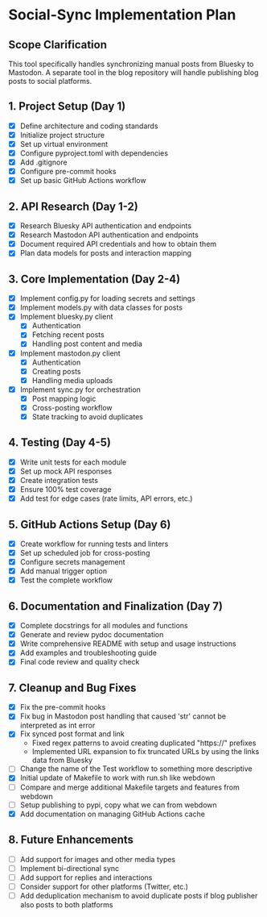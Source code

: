 # Social-Sync Implementation Plan

## Scope Clarification
This tool specifically handles synchronizing manual posts from Bluesky to
Mastodon. A separate tool in the blog repository will handle publishing blog
posts to social platforms.

## 1. Project Setup (Day 1)
- [x] Define architecture and coding standards
- [x] Initialize project structure
- [x] Set up virtual environment
- [x] Configure pyproject.toml with dependencies
- [x] Add .gitignore
- [x] Configure pre-commit hooks
- [x] Set up basic GitHub Actions workflow

## 2. API Research (Day 1-2)
- [x] Research Bluesky API authentication and endpoints
- [x] Research Mastodon API authentication and endpoints
- [x] Document required API credentials and how to obtain them
- [x] Plan data models for posts and interaction mapping

## 3. Core Implementation (Day 2-4)
- [x] Implement config.py for loading secrets and settings
- [x] Implement models.py with data classes for posts
- [x] Implement bluesky.py client
  - [x] Authentication
  - [x] Fetching recent posts
  - [x] Handling post content and media
- [x] Implement mastodon.py client
  - [x] Authentication
  - [x] Creating posts
  - [x] Handling media uploads
- [x] Implement sync.py for orchestration
  - [x] Post mapping logic
  - [x] Cross-posting workflow
  - [x] State tracking to avoid duplicates

## 4. Testing (Day 4-5)
- [x] Write unit tests for each module
- [x] Set up mock API responses
- [x] Create integration tests
- [x] Ensure 100% test coverage
- [x] Add test for edge cases (rate limits, API errors, etc.)

## 5. GitHub Actions Setup (Day 6)
- [x] Create workflow for running tests and linters
- [x] Set up scheduled job for cross-posting
- [x] Configure secrets management
- [x] Add manual trigger option
- [x] Test the complete workflow

## 6. Documentation and Finalization (Day 7)
- [x] Complete docstrings for all modules and functions
- [x] Generate and review pydoc documentation
- [x] Write comprehensive README with setup and usage instructions
- [x] Add examples and troubleshooting guide
- [x] Final code review and quality check

## 7. Cleanup and Bug Fixes
- [x] Fix the pre-commit hooks
- [x] Fix bug in Mastodon post handling that caused 'str' cannot be interpreted as int error
- [x] Fix synced post format and link
    - Fixed regex patterns to avoid creating duplicated "https://" prefixes
    - Implemented URL expansion to fix truncated URLs by using the links data from Bluesky
- [ ] Change the name of the Test workflow to something more descriptive
- [x] Initial update of Makefile to work with run.sh like webdown
- [ ] Compare and merge additional Makefile targets and features from webdown
- [ ] Setup publishing to pypi, copy what we can from webdown
- [x] Add documentation on managing GitHub Actions cache

## 8. Future Enhancements
- [ ] Add support for images and other media types
- [ ] Implement bi-directional sync
- [ ] Add support for replies and interactions
- [ ] Consider support for other platforms (Twitter, etc.)
- [ ] Add deduplication mechanism to avoid duplicate posts if blog publisher also posts to both platforms
